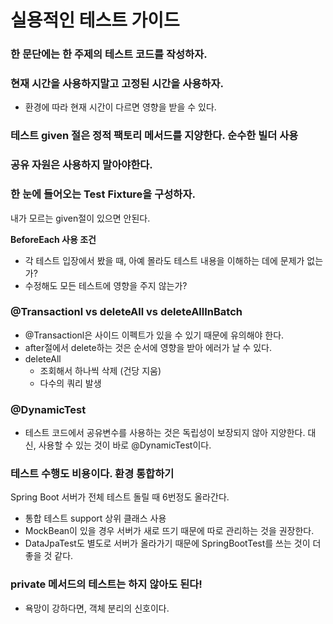 # 실용적인 테스트 가이드 

### 한 문단에는 한 주제의 테스트 코드를 작성하자.

### 현재 시간을 사용하지말고 고정된 시간을 사용하자. 
+ 환경에 따라 현재 시간이 다르면 영향을 받을 수 있다.

### 테스트 given 절은 정적 팩토리 메서드를 지양한다. 순수한 빌더 사용

### 공유 자원은 사용하지 말아야한다.

### 한 눈에 들어오는 Test Fixture을 구성하자. 

내가 모르는 given절이 있으면 안된다. 

**BeforeEach 사용 조건** 

+ 각 테스트 입장에서 봤을 때, 아예 몰라도 테스트 내용을 이해하는 데에 문제가 없는가? 
+ 수정해도 모든 테스트에 영향을 주지 않는가? 

### @Transactionl vs deleteAll vs deleteAllInBatch
 
+ @Transactionl은 사이드 이펙트가 있을 수 있기 때문에 유의해야 한다.
+ after절에서 delete하는 것은 순서에 영향을 받아 에러가 날 수 있다. 
+ deleteAll
  + 조회해서 하나씩 삭제 (건당 지움)
  + 다수의 쿼리 발생

### @DynamicTest

+ 테스트 코드에서 공유변수를 사용하는 것은 독립성이 보장되지 않아 지양한다. 대신, 사용할 수 있는 것이 바로 @DynamicTest이다.

### 테스트 수행도 비용이다. 환경 통합하기

Spring Boot 서버가 전체 테스트 돌릴 때 6번정도 올라간다.

+ 통합 테스트 support 상위 클래스 사용 
+ MockBean이 있을 경우 서버가 새로 뜨기 때문에 따로 관리하는 것을 권장한다. 
+ DataJpaTest도 별도로 서버가 올라가기 때문에 SpringBootTest를 쓰는 것이 더 좋을 것 같다.

### private 메서드의 테스트는 하지 않아도 된다! 

+ 욕망이 강하다면, 객체 분리의 신호이다.




